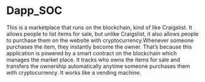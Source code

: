 # Dapp_SOC
This is a marketplace that runs on the blockchain, kind of like Craigslist. It allows people to list items for sale, but unlike Craigslist, it also allows people to purchase them on the website 
with cryptocurrency.Whenever someone purchases the item, they instantly become the owner. That’s because this application is powered by a smart contract on the blockchain which manages the market
place. It tracks who owns the items for sale and transfers the ownership automatically anytime someone purchases them with cryptocurrency. It works like a vending machine.
